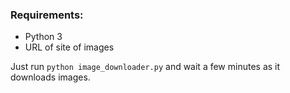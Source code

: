 ### Requirements:

* Python 3
* URL of site of images

Just run `python image_downloader.py` and wait a few minutes as it downloads images.
